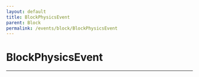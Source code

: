 ```yaml
---
layout: default
title: BlockPhysicsEvent
parent: Block
permalink: /events/block/BlockPhysicsEvent
---
```


# BlockPhysicsEvent

---
